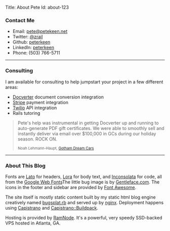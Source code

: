 Title: About Pete
Id: about-123

### Contact Me

* <i class="icon-envelope"></i> Email: [pete@petekeen.net](mailto:pete@petekeen.net)
* <i class="icon-twitter"></i> Twitter: [@zrail](http://twitter.com/zrail)
* <i class="icon-github"></i> Github: [peterkeen](https://github.com/peterkeen)
* <i class="icon-linkedin"></i> LinkedIn: [peterkeen](http://www.linkedin.com/in/peterkeen)
* <i class="icon-phone"></i> Phone: (503) 766-5711

<hr class="separator">

### Consulting

I am available for consulting to help jumpstart your project in a few different areas:

* [Docverter](http://www.docverter.com) document conversion integration
* [Stripe](https://stripe.com) payment integration
* [Twilio](http://twilio.com) API integration
* Rails tutoring

<blockquote>Pete's help was instrumental in getting Docverter up and running to auto-generate PDF gift certificates.  We were able to smoothly sell and instantly deliver via email over $100,000 in GCs during our holiday season. ROCK ON.

<small>Noah Lehmann-Haupt, <a href="http://www.gothamdreamcars.com/">Gotham Dream Cars</a></small>
</blockquote>

<hr class="separator">

### About This Blog

Fonts are [Lato][] for headers, [Lora][] for body text, and [Inconsolata][] for code, all from the [Google Web Fonts][]The little bug image is by [Gentleface.com][]. The icons in the footer and sidebar are provided by [Font Awesome][].

The site itself is mostly static content built by my static html blog engine creatively named [bugsplat.rb][] and served up by [nginx][]. Deployment happens using [Capistrano][] and [Capistrano::Buildpack][].

Hosting is provided by [RamNode][]. It's a powerful, very speedy SSD-backed VPS hosted in Atlanta, GA.

[Inconsolata]: http://www.google.com/fonts/specimen/Inconsolata
[Lora]: http://www.google.com/fonts/specimen/Lora
[Lato]: http://www.google.com/fonts/specimen/Lato
[Google Web Fonts]: http://www.google.com/webfonts
[Gentleface.com]: http://www.gentleface.com/
[bugsplat.rb]: https://github.com/peterkeen/bugsplat.rb
[nginx]: http://wiki.nginx.org/Main
[Capistrano]: https://github.com/capistrano/capistrano
[Capistrano::Buildpack]: https://github.com/peterkeen/capistrano-buildpack
[RamNode]: https://clientarea.ramnode.com/aff.php?aff=142
[Font Awesome]: http://fortawesome.github.io/Font-Awesome/
